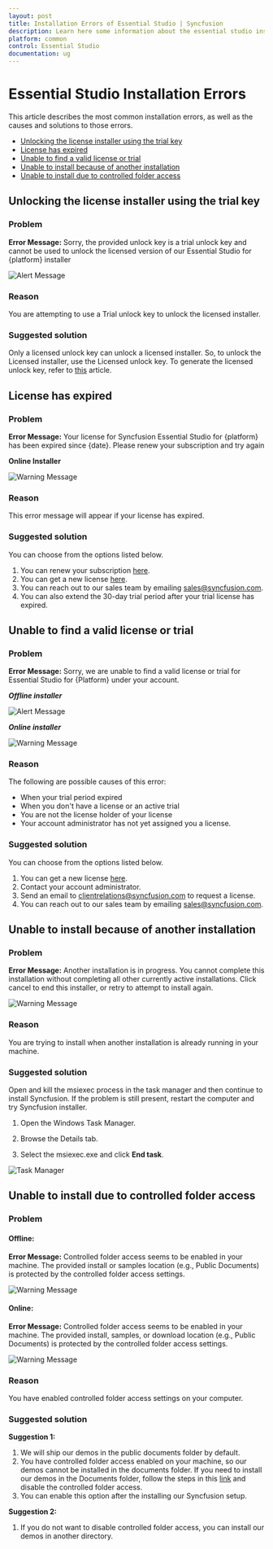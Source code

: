 ```yaml
---
layout: post
title: Installation Errors of Essential Studio | Syncfusion
description: Learn here some information about the essential studio installation errors and steps for resolving it.
platform: common
control: Essential Studio
documentation: ug
---
```


# Essential Studio Installation Errors

This article describes the most common installation errors, as well as the causes and solutions to those errors.

* [Unlocking the license installer using the trial key](https://help.syncfusion.com/common/essential-studio/installation/installation-errors#unlocking-the-license-installer-using-the-trial-key)
* [License has expired](https://help.syncfusion.com/common/essential-studio/installation/installation-errors#license-has-expired)
* [Unable to find a valid license or trial](https://help.syncfusion.com/common/essential-studio/installation/installation-errors#unable-to-find-a-valid-license-or-trial)
* [Unable to install because of another installation](https://help.syncfusion.com/common/essential-studio/installation/installation-errors#unable-to-install-because-of-another-installation)
* [Unable to install due to controlled folder access](https://help.syncfusion.com/common/essential-studio/installation/installation-errors#unable-to-install-due-to-controlled-folder-access)

## Unlocking the license installer using the trial key

### Problem

**Error Message:** Sorry, the provided unlock key is a trial unlock key and cannot be used to unlock the licensed version of our Essential Studio for {platform} installer

![Alert Message](Errors/Installation_Errors_img1.png)

### Reason

You are attempting to use a Trial unlock key to unlock the licensed installer.

### Suggested solution

Only a licensed unlock key can unlock a licensed installer. So, to unlock the Licensed installer, use the Licensed unlock key. To generate the licensed unlock key, refer to [this](http://syncfusion.com/kb/2326) article.


## License has expired

### Problem

**Error Message:** Your license for Syncfusion Essential Studio for {platform} has been expired since {date}. Please renew your subscription and try again

**Online Installer**

![Warning Message](Errors/Installation_Errors_img2.png)

### Reason

This error message will appear if your license has expired.

### Suggested solution

You can choose from the options listed below. 

1. You can renew your subscription [here](https://www.syncfusion.com/account/my-renewals). 
2. You can get a new license [here](https://www.syncfusion.com/sales/products). 
3. You can reach out to our sales team by emailing <sales@syncfusion.com>. 
4. You can also extend the 30-day trial period after your trial license has expired.


## Unable to find a valid license or trial

### Problem

**Error Message:** Sorry, we are unable to find a valid license or trial for Essential Studio for {Platform} under your account.

<em>**Offline installer**</em>

![Alert Message](Errors/Installation_Errors_img3.PNG)

<em>**Online installer**</em>

![Warning Message](Errors/Installation_Errors_img6.PNG)

### Reason

The following are possible causes of this error:

* When your trial period expired
* When you don't have a license or an active trial
* You are not the license holder of your license 
* Your account administrator has not yet assigned you a license.

### Suggested solution

You can choose from the options listed below. 

1. You can get a new license [here](https://www.syncfusion.com/sales/products). 
2. Contact your account administrator. 
3. Send an email to  <clientrelations@syncfusion.com> to request a license. 
4. You can reach out to our sales team by emailing  <sales@syncfusion.com>.


## Unable to install because of another installation

### Problem

**Error Message:** Another installation is in progress. You cannot complete this installation without completing all other currently active installations. Click cancel to end this installer, or retry to attempt to install again.

![Warning Message](Errors/Installation_Errors_img4.png)

### Reason

You are trying to install when another installation is already running in your machine.

### Suggested solution

Open and kill the msiexec process in the task manager and then continue to install Syncfusion. If the problem is still present, restart the computer and try Syncfusion installer. 

1. Open the Windows Task Manager.

2. Browse the Details tab.

3. Select the msiexec.exe and click **End task**.

![Task Manager](Errors/Installation_Errors_img5.png)

## Unable to install due to controlled folder access

### Problem

#### Offline:

**Error Message:** Controlled folder access seems to be enabled in your machine. The provided install or samples location (e.g., Public Documents) is protected by the controlled folder access settings.

![Warning Message](Errors/Installation_Errors_img7.png)

#### Online:

**Error Message:** Controlled folder access seems to be enabled in your machine. The provided install, samples, or download location (e.g., Public Documents) is protected by the controlled folder access settings.

![Warning Message](Errors/Installation_Errors_img8.png)

### Reason

You have enabled controlled folder access settings on your computer.

### Suggested solution

**Suggestion 1:**

1.	We will ship our demos in the public documents folder by default. 
2.	You have controlled folder access enabled on your machine, so our demos cannot be installed in the documents folder. If you need to install our demos in the Documents folder, follow the steps in this [link](https://support.microsoft.com/en-us/windows/allow-an-app-to-access-controlled-folders-b5b6627a-b008-2ca2-7931-7e51e912b034) and disable the controlled folder access.
3.	You can enable this option after the installing our Syncfusion setup.

**Suggestion 2:**

1.	If you do not want to disable controlled folder access, you can install our demos in another directory.



